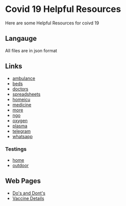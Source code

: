 
# Covid 19 Helpful Resources

Here are some Helpful Resources for coivd 19


## Langauge

All files are in json format

  
## Links

- [ambulance](https://coolmangamer786.github.io/covid19resources/ambulance.json)
- [beds](https://coolmangamer786.github.io/covid19resources/beds.json)
- [doctors](https://coolmangamer786.github.io/covid19resources/doctors.json)
- [spreadsheets](https://coolmangamer786.github.io/covid19resources/spreadsheets.json)
- [homeicu](https://coolmangamer786.github.io/covid19resources/homeicu.json)
- [medicine](https://coolmangamer786.github.io/covid19resources/medicine.json)
- [more](https://coolmangamer786.github.io/covid19resources/more.json)
- [ngo](https://coolmangamer786.github.io/covid19resources/ngo.json)
- [oxygen](https://coolmangamer786.github.io/covid19resources/oxygen.json)
- [plasma](https://coolmangamer786.github.io/covid19resources/plasma.json)
- [telegram](https://coolmangamer786.github.io/covid19resources/telegram.json)
- [whatsapp](https://coolmangamer786.github.io/covid19resources/whatsapp.json)

### Testings
- [home](https://coolmangamer786.github.io/covid19resources/home.json)
- [outdoor](https://coolmangamer786.github.io/covid19resources/outdoor.json)


## Web Pages

 - [Do's and Dont's](https://coolmangamer786.github.io/covid19resources/index.html)
 - [Vaccine Details](https://coolmangamer786.github.io/covid19resources/vaccine_details.html)
 
